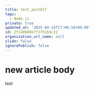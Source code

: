 ```yaml
---
title: test_post017
tags:
  - Node.js
private: true
updated_at: '2025-04-14T17:00:18+09:00'
id: 2f140b80e7f3751b9c22
organization_url_name: null
slide: false
ignorePublish: false
---
```

# new article body
test
